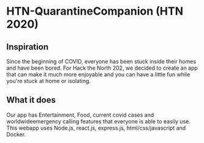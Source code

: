 # HTN-QuarantineCompanion (HTN 2020)

## Inspiration 
Since the beginning of COVID, everyone has been stuck inside their homes
and have been bored. For Hack the North 202, we decided to create an app
that can make it much more enjoyable and you can have a little fun while
you're stuck at home or isolating.

## What it does 
Our app has Entertainment, Food, current covid cases and
worldwideemergency calling features that everyone is able to easily use.
This webapp uses Node.js, react.js, express.js, html/css/javascript and
Docker. 
